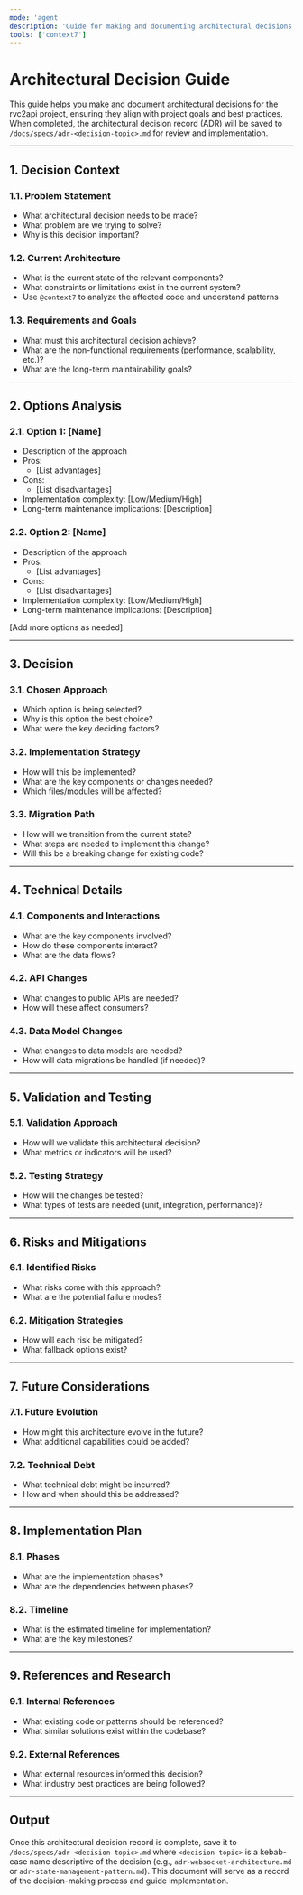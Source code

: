 ```yaml
---
mode: 'agent'
description: 'Guide for making and documenting architectural decisions'
tools: ['context7']
---
```


# Architectural Decision Guide

This guide helps you make and document architectural decisions for the rvc2api project, ensuring they align with project goals and best practices. When completed, the architectural decision record (ADR) will be saved to `/docs/specs/adr-<decision-topic>.md` for review and implementation.

---

## 1. Decision Context

### 1.1. Problem Statement
- What architectural decision needs to be made?
- What problem are we trying to solve?
- Why is this decision important?

### 1.2. Current Architecture
- What is the current state of the relevant components?
- What constraints or limitations exist in the current system?
- Use `@context7` to analyze the affected code and understand patterns

### 1.3. Requirements and Goals
- What must this architectural decision achieve?
- What are the non-functional requirements (performance, scalability, etc.)?
- What are the long-term maintainability goals?

---

## 2. Options Analysis

### 2.1. Option 1: [Name]
- Description of the approach
- Pros:
  - [List advantages]
- Cons:
  - [List disadvantages]
- Implementation complexity: [Low/Medium/High]
- Long-term maintenance implications: [Description]

### 2.2. Option 2: [Name]
- Description of the approach
- Pros:
  - [List advantages]
- Cons:
  - [List disadvantages]
- Implementation complexity: [Low/Medium/High]
- Long-term maintenance implications: [Description]

[Add more options as needed]

---

## 3. Decision

### 3.1. Chosen Approach
- Which option is being selected?
- Why is this option the best choice?
- What were the key deciding factors?

### 3.2. Implementation Strategy
- How will this be implemented?
- What are the key components or changes needed?
- Which files/modules will be affected?

### 3.3. Migration Path
- How will we transition from the current state?
- What steps are needed to implement this change?
- Will this be a breaking change for existing code?

---

## 4. Technical Details

### 4.1. Components and Interactions
- What are the key components involved?
- How do these components interact?
- What are the data flows?

### 4.2. API Changes
- What changes to public APIs are needed?
- How will these affect consumers?

### 4.3. Data Model Changes
- What changes to data models are needed?
- How will data migrations be handled (if needed)?

---

## 5. Validation and Testing

### 5.1. Validation Approach
- How will we validate this architectural decision?
- What metrics or indicators will be used?

### 5.2. Testing Strategy
- How will the changes be tested?
- What types of tests are needed (unit, integration, performance)?

---

## 6. Risks and Mitigations

### 6.1. Identified Risks
- What risks come with this approach?
- What are the potential failure modes?

### 6.2. Mitigation Strategies
- How will each risk be mitigated?
- What fallback options exist?

---

## 7. Future Considerations

### 7.1. Future Evolution
- How might this architecture evolve in the future?
- What additional capabilities could be added?

### 7.2. Technical Debt
- What technical debt might be incurred?
- How and when should this be addressed?

---

## 8. Implementation Plan

### 8.1. Phases
- What are the implementation phases?
- What are the dependencies between phases?

### 8.2. Timeline
- What is the estimated timeline for implementation?
- What are the key milestones?

---

## 9. References and Research

### 9.1. Internal References
- What existing code or patterns should be referenced?
- What similar solutions exist within the codebase?

### 9.2. External References
- What external resources informed this decision?
- What industry best practices are being followed?

---

## Output

Once this architectural decision record is complete, save it to `/docs/specs/adr-<decision-topic>.md` where `<decision-topic>` is a kebab-case name descriptive of the decision (e.g., `adr-websocket-architecture.md` or `adr-state-management-pattern.md`). This document will serve as a record of the decision-making process and guide implementation.

